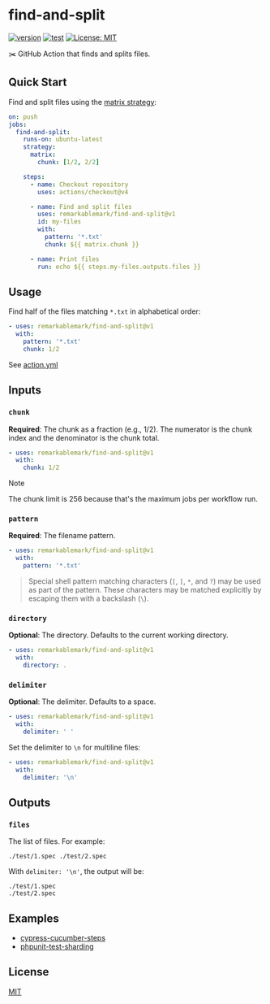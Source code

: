 # find-and-split

[![version](https://badgen.net/github/release/remarkablemark/find-and-split)](https://github.com/remarkablemark/find-and-split/releases)
[![test](https://github.com/remarkablemark/find-and-split/actions/workflows/test.yml/badge.svg)](https://github.com/remarkablemark/find-and-split/actions/workflows/test.yml)
[![License: MIT](https://img.shields.io/badge/License-MIT-blue.svg)](https://opensource.org/licenses/MIT)

✂️ GitHub Action that finds and splits files.

## Quick Start

Find and split files using the [matrix strategy](https://docs.github.com/actions/writing-workflows/choosing-what-your-workflow-does/running-variations-of-jobs-in-a-workflow):

```yaml
on: push
jobs:
  find-and-split:
    runs-on: ubuntu-latest
    strategy:
      matrix:
        chunk: [1/2, 2/2]

    steps:
      - name: Checkout repository
        uses: actions/checkout@v4

      - name: Find and split files
        uses: remarkablemark/find-and-split@v1
        id: my-files
        with:
          pattern: '*.txt'
          chunk: ${{ matrix.chunk }}

      - name: Print files
        run: echo ${{ steps.my-files.outputs.files }}
```

## Usage

Find half of the files matching `*.txt` in alphabetical order:

```yaml
- uses: remarkablemark/find-and-split@v1
  with:
    pattern: '*.txt'
    chunk: 1/2
```

See [action.yml](action.yml)

## Inputs

### `chunk`

**Required**: The chunk as a fraction (e.g., 1/2). The numerator is the chunk index and the denominator is the chunk total.

```yaml
- uses: remarkablemark/find-and-split@v1
  with:
    chunk: 1/2
```

> [!NOTE]
> The chunk limit is 256 because that's the maximum jobs per workflow run.

### `pattern`

**Required**: The filename pattern.

```yaml
- uses: remarkablemark/find-and-split@v1
  with:
    pattern: '*.txt'
```

> Special shell pattern matching characters (`[`, `]`, `*`, and `?`) may be used as part of the pattern.
> These characters may be matched explicitly by escaping them with a backslash (`\`).

### `directory`

**Optional**: The directory. Defaults to the current working directory.

```yaml
- uses: remarkablemark/find-and-split@v1
  with:
    directory: .
```

### `delimiter`

**Optional**: The delimiter. Defaults to a space.

```yaml
- uses: remarkablemark/find-and-split@v1
  with:
    delimiter: ' '
```

Set the delimiter to `\n` for multiline files:

```yaml
- uses: remarkablemark/find-and-split@v1
  with:
    delimiter: '\n'
```

## Outputs

### `files`

The list of files. For example:

```
./test/1.spec ./test/2.spec
```

With `delimiter: '\n'`, the output will be:

```
./test/1.spec
./test/2.spec
```

## Examples

- [cypress-cucumber-steps](https://github.com/remarkablemark/cypress-cucumber-steps/blob/master/.github/workflows/cypress.yml)
- [phpunit-test-sharding](https://github.com/remarkablemark/phpunit-test-sharding)

## License

[MIT](LICENSE)
